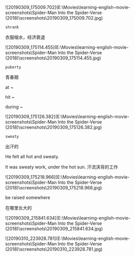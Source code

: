 ![20190309_175009.702](E:\Movies\learning-english-movie-screenshots\Spider-Man Into the Spider-Verse (2018)\screenshots\20190309_175009.702.jpg)

`shrank`

衣服缩水，经济衰退





![20190309_175114.455](E:\Movies\learning-english-movie-screenshots\Spider-Man Into the Spider-Verse (2018)\screenshots\20190309_175114.455.jpg)

`puberty`

青春期

at ~

hit ~

during ~

![20190309_175126.382](E:\Movies\learning-english-movie-screenshots\Spider-Man Into the Spider-Verse (2018)\screenshots\20190309_175126.382.jpg)

`sweaty`

出汗的

He felt all hot and sweaty.

It was sweaty work, under the hot sun. 汗流浃背的工作

![20190309_175218.966](E:\Movies\learning-english-movie-screenshots\Spider-Man Into the Spider-Verse (2018)\screenshots\20190309_175218.966.jpg)

be raised somewhere

在哪里长大的

![20190309_215841.634](E:\Movies\learning-english-movie-screenshots\Spider-Man Into the Spider-Verse (2018)\screenshots\20190309_215841.634.jpg)



![20190310_223928.781](E:\Movies\learning-english-movie-screenshots\Spider-Man Into the Spider-Verse (2018)\screenshots\20190310_223928.781.jpg)